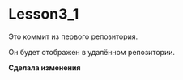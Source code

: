 # Lesson3_1

Это коммит из первого репозитория.

Он будет отображен в удалённом репозитории.

**Сделала изменения**
